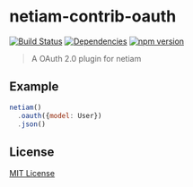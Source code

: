 # netiam-contrib-oauth

[![Build Status](https://travis-ci.org/netiam/contrib-oauth.svg)](https://travis-ci.org/netiam/contrib-oauth)
[![Dependencies](https://david-dm.org/netiam/contrib-oauth.svg)](https://david-dm.org/netiam/contrib-oauth)
[![npm version](https://badge.fury.io/js/netiam-contrib-oauth.svg)](http://badge.fury.io/js/netiam-contrib-oauth)

> A OAuth 2.0 plugin for netiam

## Example

```js
netiam()
  .oauth({model: User})
  .json()
```

## License

[MIT License](http://en.wikipedia.org/wiki/MIT_License)
